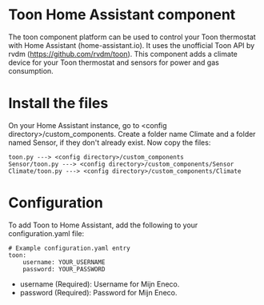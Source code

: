 # Toon Home Assistant component

The toon component platform can be used to control your Toon thermostat with Home Assistant (home-assistant.io). It uses the unofficial Toon API
by rvdm (https://github.com/rvdm/toon). This component adds a climate device for your Toon thermostat and
sensors for power and gas consumption.

Install the files
===

On your Home Assistant instance, go to \<config directory\>/custom_components. Create a folder name Climate
and a folder named Sensor, if they don't already exist. Now copy the files:
```
toon.py ---> <config directory>/custom_components
Sensor/toon.py ---> <config directory>/custom_components/Sensor
Climate/toon.py ---> <config directory>/custom_components/Climate
```
Configuration
===

To add Toon to Home Assistant, add the following to your configuration.yaml file:
```
# Example configuration.yaml entry
toon:
    username: YOUR_USERNAME
    password: YOUR_PASSWORD
```
- username (Required): Username for Mijn Eneco.
- password (Required): Password for Mijn Eneco.
